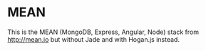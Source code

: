 MEAN
====
This is the MEAN (MongoDB, Express, Angular, Node) stack from http://mean.io but without Jade and with Hogan.js instead.
